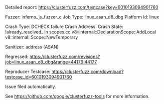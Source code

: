 Detailed report: https://clusterfuzz.com/testcase?key=6010193094901760

Fuzzer: inferno_js_fuzzer_c
Job Type: linux_asan_d8_dbg
Platform Id: linux

Crash Type: DCHECK failure
Crash Address: 
Crash State:
  !already_resolved_ in scopes.cc
  v8::internal::DeclarationScope::AddLocal
  v8::internal::Scope::NewTemporary
  
Sanitizer: address (ASAN)

Regressed: https://clusterfuzz.com/revisions?job=linux_asan_d8_dbg&range=44176:44177

Reproducer Testcase: https://clusterfuzz.com/download?testcase_id=6010193094901760

Issue filed automatically.

See https://github.com/google/clusterfuzz-tools for more information.